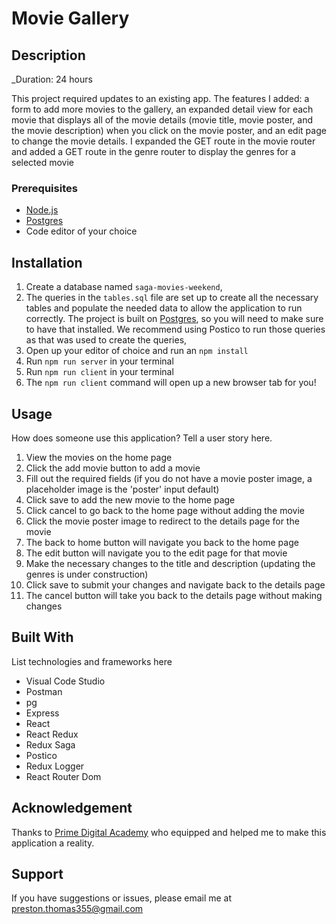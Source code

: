 # Movie Gallery

## Description

_Duration: 24 hours

This project required updates to an existing app. The features I added: a form to add more movies to the gallery, an expanded detail view for each movie that displays all of the movie details (movie title, movie poster, and the movie description) when you click on the movie poster, and an edit page to change the movie details. I expanded the GET route in the movie router and added a GET route in the genre router to display the genres for a selected movie

### Prerequisites

- [Node.js](https://nodejs.org/en/)
- [Postgres](https://www.postgresql.org/download/)
- Code editor of your choice

## Installation

1. Create a database named `saga-movies-weekend`,
2. The queries in the `tables.sql` file are set up to create all the necessary tables and populate the needed data to allow the application to run correctly. The project is built on [Postgres](https://www.postgresql.org/download/), so you will need to make sure to have that installed. We recommend using Postico to run those queries as that was used to create the queries, 
3. Open up your editor of choice and run an `npm install`
4. Run `npm run server` in your terminal
5. Run `npm run client` in your terminal
6. The `npm run client` command will open up a new browser tab for you!

## Usage
How does someone use this application? Tell a user story here.

1. View the movies on the home page
2. Click the add movie button to add a movie
3. Fill out the required fields (if you do not have a movie poster image, a placeholder image is the 'poster' input default)
4. Click save to add the new movie to the home page
5. Click cancel to go back to the home page without adding the movie
6. Click the movie poster image to redirect to the details page for the movie
7. The back to home button will navigate you back to the home page
8. The edit button will navigate you to the edit page for that movie
9. Make the necessary changes to the title and description (updating the genres is under construction)
10. Click save to submit your changes and navigate back to the details page
11. The cancel button will take you back to the details page without making changes


## Built With

List technologies and frameworks here

- Visual Code Studio
- Postman
- pg
- Express
- React
- React Redux
- Redux Saga
- Postico
- Redux Logger
- React Router Dom

## Acknowledgement
Thanks to [Prime Digital Academy](www.primeacademy.io) who equipped and helped me to make this application a reality.

## Support
If you have suggestions or issues, please email me at [preston.thomas355@gmail.com](www.google.com)
